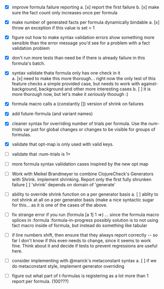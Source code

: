 
* [x] improve formula failure reporting
   a. [x] report the first failure
   b. [x] make sure the fact count only increases once per formula  

* [x] make number of generated facts per formula dynamically bindable
   a. [x] throw an exception if this value is set < 1

* [x] figure out how to make syntax validation errors show something more sensible than the 
      error message you'd see for a problem with a fact validation problem 

* [x] don't run more tests than need be if there is already failure in this formula's batch.
  
* [x] syntax validate thata formula only has one check in it  
  a. [x] need to make this more thorough... right now the only test of this feature checks a 
     simple provided case, but needs to work with against-background, background and 
     other more interesting cases 
  b. [ ] it is more thorough now, but let's make it *seriously* thoough :)
  
* [x] formula macro calls a (constantly []) version of shrink on failures  
  
* [x] add future-formula (and variant names)  

* [x] cleaner syntax for overriding number of trials per formula. Use the 
      *num-trials* var just for global changes or changes to be visible 
      for groups of formulas.
      
* [x] validate that opt-map is only used with valid keys.

* [ ] validate that :num-trials is 1+

* [ ] more formula syntax valiidation cases inspired by the new opt map
  
* [ ] Work with Meikel Brandmeyer to combine ClojureCheck's Generators with Shrink.
      implement shrinking. Report only the first fully shrunken failure
         [ ] 'shrink' depends on domain of 'generate'

* [ ] ability to override shrink function on a per generator basis
   a. [ ] ablity to not shrink at all on a per generator basis (make a nice syntactic 
          sugar for this... as it is one of the cases of the above.
     
* [ ] fix strange error if you run (formula [a 1] 1 =>)
      ... since the formula macro splices in :formula :formula-in-progress
      possibly solution is to not using fact macro inside of formula, 
      but instead do something like tabular
          
 
* [ ] if line numbers shift, then ensure that they always report correctly -- so far I 
      don't know if this even needs to change, since it seems to work fine.  Think about 
      it and decide if tests to prevent regressions are useful here.

* [ ] consider implementing with @marick's metaconstant syntax
   a. [ ] if we do metaconstant style, implement generator overriding
   
* [ ] figure out what part of t-formulas is registering as a lot more than 1 report per formula. (100???)
